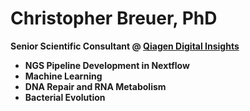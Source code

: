 # Christopher Breuer, PhD 

<b>Senior Scientific Consultant @ [Qiagen Digital Insights](https://digitalinsights.qiagen.com)<b><br>
- NGS Pipeline Development in Nextflow<br>
- Machine Learning<br>
- DNA Repair and RNA Metabolism<br>
- Bacterial Evolution<br>
